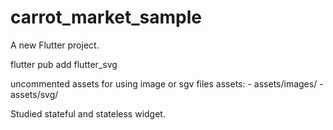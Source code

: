 # carrot_market_sample

A new Flutter project.

flutter pub add flutter_svg

uncommented assets for using image or sgv files
 assets:
    - assets/images/
    - assets/svg/

Studied stateful and stateless widget.